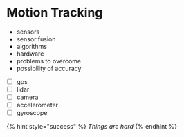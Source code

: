 # Motion Tracking

* sensors
* sensor fusion
* algorithms 
* hardware
* problems to overcome
* possibility of accuracy 





* [ ] gps
* [ ] lidar
* [ ] camera
* [ ] accelerometer 
* [ ] gyroscope

{% hint style="success" %}
_Things are hard_
{% endhint %}

